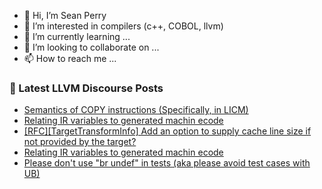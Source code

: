 - 👋 Hi, I’m Sean Perry
- 👀 I’m interested in compilers (c++, COBOL, llvm)
- 🌱 I’m currently learning ...
- 💞️ I’m looking to collaborate on ...
- 📫 How to reach me ...

<!---
s66perry/s66perry is a ✨ special ✨ repository because its `README.md` (this file) appears on your GitHub profile.
You can click the Preview link to take a look at your changes.
--->
### 📕 Latest LLVM Discourse Posts

<!-- DISCOURSE-LLVM:START -->
- [Semantics of COPY instructions &lpar;Specifically, in LICM&rpar;](https://discourse.llvm.org/t/semantics-of-copy-instructions-specifically-in-licm/63040#post_3)
- [Relating IR variables to generated machin ecode](https://discourse.llvm.org/t/relating-ir-variables-to-generated-machin-ecode/63105#post_3)
- [[RFC][TargetTransformInfo] Add an option to supply cache line size if not provided by the target?](https://discourse.llvm.org/t/rfc-targettransforminfo-add-an-option-to-supply-cache-line-size-if-not-provided-by-the-target/63114#post_4)
- [Relating IR variables to generated machin ecode](https://discourse.llvm.org/t/relating-ir-variables-to-generated-machin-ecode/63105#post_2)
- [Please don&#39;t use &quot;br undef&quot; in tests &lpar;aka please avoid test cases with UB&rpar;](https://discourse.llvm.org/t/please-dont-use-br-undef-in-tests-aka-please-avoid-test-cases-with-ub/63115#post_1)
<!-- DISCOURSE-LLVM:END -->
